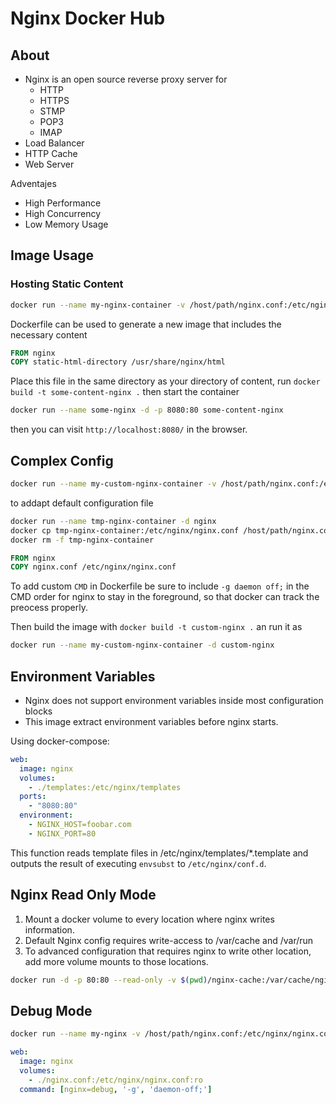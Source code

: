 # Nginx Docker Hub

## About 

- Nginx is an open source reverse proxy server for 
  - HTTP
  - HTTPS
  - STMP
  - POP3
  - IMAP
- Load Balancer
- HTTP Cache
- Web Server 

Adventajes 
- High Performance
- High Concurrency
- Low Memory Usage
  
## Image Usage

### Hosting Static Content 

```sh
docker run --name my-nginx-container -v /host/path/nginx.conf:/etc/nginx/nginx/.conf:ro -d nginx
```

Dockerfile can be used to generate a new image that includes the necessary content

```Dockerfile
FROM nginx
COPY static-html-directory /usr/share/nginx/html
```

Place this file in the same directory as your directory of content, run ```docker build -t some-content-nginx .``` then start the container

```sh
docker run --name some-nginx -d -p 8080:80 some-content-nginx
```

then you can visit ```http://localhost:8080/``` in the browser.


## Complex Config

```sh
docker run --name my-custom-nginx-container -v /host/path/nginx.conf:/etc/nginx/nginx.conf:ro -d nginx
```

to addapt default configuration file

```sh
docker run --name tmp-nginx-container -d nginx
docker cp tmp-nginx-container:/etc/nginx/nginx.conf /host/path/nginx.conf
docker rm -f tmp-nginx-container
```

```Dockerfile
FROM nginx
COPY nginx.conf /etc/nginx/nginx.conf
```

To add custom ```CMD``` in Dockerfile be sure to include ```-g daemon off;``` in the CMD order for nginx to stay in the foreground, so that docker can track the preocess properly.

Then build the image with ```docker build -t custom-nginx .``` an run it as

```sh
docker run --name my-custom-nginx-container -d custom-nginx
```

## Environment Variables

- Nginx does not support environment variables inside most configuration blocks
- This image extract environment variables before nginx starts.
  
Using docker-compose: 

```yml
web:
  image: nginx
  volumes:
    - ./templates:/etc/nginx/templates
  ports:
    - "8080:80"
  environment:
    - NGINX_HOST=foobar.com
    - NGINX_PORT=80
```

This function reads template files in /etc/nginx/templates/*.template and outputs the result of executing ```envsubst``` to ```/etc/nginx/conf.d```.

## Nginx Read Only Mode

1. Mount a docker volume to every location where nginx writes information.
2. Default Nginx config requires write-access to /var/cache and /var/run
3. To advanced configuration that requires nginx to write other location, add more volume mounts to those locations.

```sh
docker run -d -p 80:80 --read-only -v $(pwd)/nginx-cache:/var/cache/nginx -v $(pwd)/nginx-pid:/var/run nginx
```

## Debug Mode

```sh
docker run --name my-nginx -v /host/path/nginx.conf:/etc/nginx/nginx.conf:ro -d nginx nginx-debug -g 'daemon off;'
```

```yml
web:
  image: nginx
  volumes:
    - ./nginx.conf:/etc/nginx/nginx.conf:ro
  command: [nginx=debug, '-g', 'daemon-off;']
```